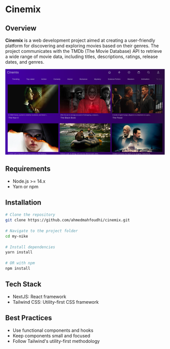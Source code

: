 # Cinemix

## Overview

**Cinemix** is a web development project aimed at creating a user-friendly platform for discovering and exploring movies based on their genres. The project communicates with the TMDb (The Movie Database) API to retrieve a wide range of movie data, including titles, descriptions, ratings, release dates, and genres.

![Alt Text](./public/home.png)

## Requirements

- Node.js >= 14.x
- Yarn or npm

## Installation

```bash
# Clone the repository
git clone https://github.com/ahmedmahfoudhi/cinemix.git

# Navigate to the project folder
cd my-nike

# Install dependencies
yarn install

# OR with npm
npm install
```

## Tech Stack
- NextJS: React framework
- Tailwind CSS: Utility-first CSS framework

## Best Practices
- Use functional components and hooks
- Keep components small and focused
- Follow Tailwind's utility-first methodology
